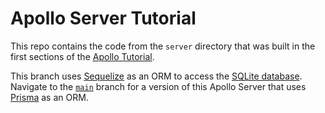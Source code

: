 # Apollo Server Tutorial

This repo contains the code from the `server` directory that was built in the first sections of the [Apollo Tutorial](https://www.apollographql.com/docs/tutorial/introduction/).

This branch uses [Sequelize](https://sequelize.org/) as an ORM to access the [SQLite database](./store.sqlite). Navigate to the [`main`](https://github.com/nikolasburk/apollo-server-tutorial) branch for a version of this Apollo Server that uses [Prisma](https://www.prisma.io/apollo) as an ORM.
